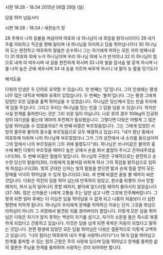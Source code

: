 시편 18:28 - 18:34 
2015년 06월 28일 (일)

담을 뛰어 넘읍시다



시편 18:28 - 18:34 / 새찬송가  장


28 주께서 나의 등불을 켜심이여 여호와 내 하나님이 내 흑암을 밝히시리이다 
29 내가 주를 의뢰하고 적군을 향해 달리며 내 하나님을 의지하고 담을 뛰어넘나이다 
30 하나님의 도는 완전하고 여호와의 말씀은 순수하니 그는 자기에게 피하는 모든 자의 방패시로다 
31 여호와 외에 누가 하나님이며 우리 하나님 외에 누가 반석이냐 
32 이 하나님이 힘으로 내게 띠 띠우시며 내 길을 완전하게 하시며 
33 나의 발을 암사슴 발 같게 하시며 나를 나의 높은 곳에 세우시며 
34 내 손을 가르쳐 싸우게 하시니 내 팔이 놋 활을 당기도다

해석도움





다윗의 인생은 두 단어로 요약할 수 있습니다. 첫 번째는 ‘담’입니다. 그의 인생에는 평생 너무 많은 대적과 박해와 유혹이 있었습니다. 두 번째는 ‘돌파’입니다. 그는 평생 그에게 있었던 모든 담들을 훌쩍 뛰어넘을 수 있었습니다. 하나님은 당신께서 믿는 만큼 우리에게 담을 주십니다. 그리고 우리는 하나님을 믿는 만큼 그 담을 넘을 수 있습니다. 하지만 사실 한계를 돌파한다는 것은 그리 쉬운 일이 아닙니다. 나로 호의 경우 100kg의 인공위성이 대기권을 뚫는데 180t의 추진체가 필요했습니다. 그렇다면 다윗은 어떻게 그 많은 담을 뛰어넘을 수 있었을까요?
처 번째 비결은 부르짖음입니다. 그는 그에게 있었던 사망의 올무와 불의의 홍수를 부르짖음으로 모두 해결하고 있습니다.
“내가 환난 중에서 여호와께 아뢰며 나의 하나님께 부르짖었더니 그가 그의 성전에서 내 소리를 들으심이여 그의 앞에서 나의 부르짖음이 그의 귀에 들렸도다”(6).
하나님은 쓰나미같은 불의의 홍수에 빠진 다윗이 부르짖을 때마다 높은 곳에서 손을 펴서 붙잡아 주시고 건져내주셨습니다(16).
두 번째 비결은 말씀의 빛입니다. 하나님의 구원은 구체적으로는 완전하고 순수한 당신의 말씀이(30), 다윗에게 등불처럼 비취게 하사 그의 흑암을 밝히심으로 임하게 하셨습니다(28). 빛의 군대인 신자는 빛의 말씀을 받으면 발과 손에 힘을 얻어 모든 장애를 넉넉히 뛰어넘을 수 있게 됩니다(32-34). 세 번째 비결은 끝을 볼 때까지 싸운 것입니다. 다윗은 적진의 담을 뛰어 넘는데 만족하지 않았고, 원수를 뒤쫓아 가서 망할 때까지, 쳐서 능히 일어나지 못할 때까지, 발아래 엎드러질 때까지 돌아서지 않았습니다(37-38). 많은 신자들은 나에게 고통을 주는 담만 넘고 나면 그것에 안주해버립니다. 그렇게 되면 얼마 후에는 더 이상은 담을 뛰어넘을 수 없게 되고 나중이 처음보다 더 심한 형편에 처하게 됩니다. 하나님이 우리에게 문제를 허락하신 이유는 단지 그것을 뛰넘으라하심이 아니라 그 과정에서 발견된 죄를 끊어버리라 함입니다. 이렇게 모든 담을 뛰어넘은 다윗은 자기가 알지 못하는 백성이 자기를 섬기고, 자기의 소문을 들은 즉시로 복종하게 되었다고 간증하고 있습니다. 이것은 담을 넘게 되면 축복은 자동이 되었다고 말하는 것입니다. 한편 평생에 있었던 모든 담을 뛰어넘은 다윗은 결론적으로 이렇게 고백하고 있습니다.
“나의 힘이신 여호와여 내가 주를 사랑하나이다!”(시 18:1)
담을 뛰어넘고 한계를 돌파할 수 있는 힘의 근원은 주의 사랑에 있으며 담을 뛰어넘고 한계를 돌파한 삶의 결론은 주님을 한계를 돌파하여 사랑하는 것이 되어야만 합니다.